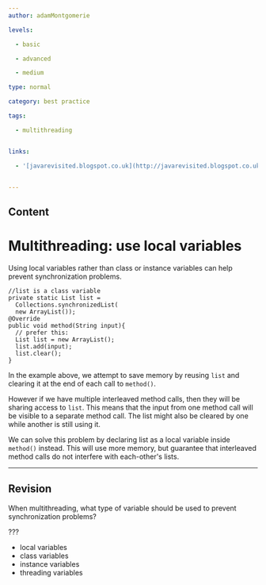 ```yaml
---
author: adamMontgomerie

levels:

  - basic

  - advanced

  - medium

type: normal

category: best practice

tags:

  - multithreading


links:

  - '[javarevisited.blogspot.co.uk](http://javarevisited.blogspot.co.uk/2015/05/top-10-java-multithreading-and.html){website}'


---
```

## Content
# Multithreading: use local variables

Using local variables rather than class or instance variables can help prevent synchronization problems.
```
//list is a class variable
private static List list =
  Collections.synchronizedList(
  new ArrayList());
@Override
public void method(String input){
  // prefer this: 
  List list = new ArrayList();
  list.add(input);
  list.clear();
} 

```
In the example above, we attempt to save memory by reusing `list` and clearing it at the end of each call to `method()`. 

However if we have multiple interleaved method calls, then they will be sharing access to `list`. This means that the input from one method call will be visible to a separate method call. The list might also be cleared by one while another is still using it.

We can solve this problem by declaring list as a local variable inside `method()` instead. This will use more memory, but guarantee that interleaved method calls do not interfere with each-other's lists.

---
## Revision

When multithreading, what type of variable should be used to prevent synchronization problems? 

??? 

* local variables
* class variables
* instance variables
* threading variables

